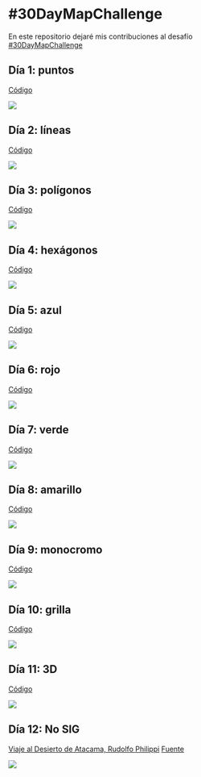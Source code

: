 
# #30DayMapChallenge

En este repositorio dejaré mis contribuciones al desafío [#30DayMapChallenge](https://github.com/tjukanovt/30DayMapChallenge)

## Día 1: puntos

[Código](https://github.com/sporella/30daymap/blob/master/1_points.R)

![](https://github.com/sporella/30daymap/blob/master/plots/1_accidentes.png)

## Día 2: líneas

[Código](https://github.com/sporella/30daymap/blob/master/2_lines.R)

![](https://github.com/sporella/30daymap/blob/master/plots/2_viajes7am.png)

## Día 3: polígonos

[Código](https://github.com/sporella/30daymap/blob/master/3_polygons.R)

![](https://github.com/sporella/30daymap/blob/master/plots/3_tsunami.png)

## Día 4: hexágonos

[Código](https://github.com/sporella/30daymap/blob/master/4_hexagons.R)

![](https://github.com/sporella/30daymap/blob/master/plots/4_temp_ene.png)

## Día 5: azul

[Código](https://github.com/sporella/30daymap/blob/master/5_blue.R)

![](https://github.com/sporella/30daymap/blob/master/plots/5_nubes.png)

## Día 6: rojo

[Código](https://github.com/sporella/30daymap/blob/master/6_red.R)

![](https://github.com/sporella/30daymap/blob/master/plots/6_vacas.png)

## Día 7: verde

[Código](https://github.com/sporella/30daymap/blob/master/7_green.R)

![](https://github.com/sporella/30daymap/blob/master/plots/7_areasverdes.png)

## Día 8: amarillo

[Código](https://github.com/sporella/30daymap/blob/master/8_yellow.R)

![](https://github.com/sporella/30daymap/blob/master/plots/8_desierto.png)

## Día 9: monocromo

[Código](https://github.com/sporella/30daymap/blob/master/9_monochrome.R)

![](https://github.com/sporella/30daymap/blob/master/plots/9_volcanes.png)

## Día 10: grilla

[Código](https://github.com/sporella/30daymap/blob/master/10_grid.R)

![](https://github.com/sporella/30daymap/blob/master/plots/10_paradas.png)

## Día 11: 3D

[Código](https://github.com/sporella/30daymap/blob/master/11_3d.R)

![](https://github.com/sporella/30daymap/blob/master/plots/11_torresdelpaine.png)

## Día 12: No SIG

[Viaje al Desierto de Atacama, Rudolfo Philippi](http://www.memoriachilena.gob.cl/602/w3-article-7825.html)
[Fuente ](http://www.bibliotecanacionaldigital.gob.cl/bnd/631/w3-article-350582.html)

![](https://github.com/sporella/30daymap/blob/master/plots/12_philippi.jpg)